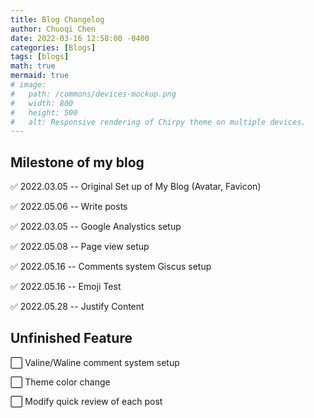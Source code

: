```yaml
---
title: Blog Changelog
author: Chuoqi Chen
date: 2022-03-16 12:58:00 -0400
categories: [Blogs]
tags: [blogs]
math: true
mermaid: true
# image:
#   path: /commons/devices-mockup.png
#   width: 800
#   height: 500
#   alt: Responsive rendering of Chirpy theme on multiple devices.
---
```

<style>body {text-align: justify}</style>

## Milestone of my blog

✅ 2022.03.05 -- Original Set up of My Blog (Avatar, Favicon)

✅ 2022.05.06 -- Write posts

✅ 2022.03.05 -- Google Analystics setup

✅ 2022.05.08 -- Page view setup

✅ 2022.05.16 -- Comments system Giscus setup

✅ 2022.05.16 -- Emoji Test

✅ 2022.05.28 -- Justify Content

## Unfinished Feature
⬜ Valine/Waline comment system setup

⬜ Theme color change

⬜ Modify quick review of each post